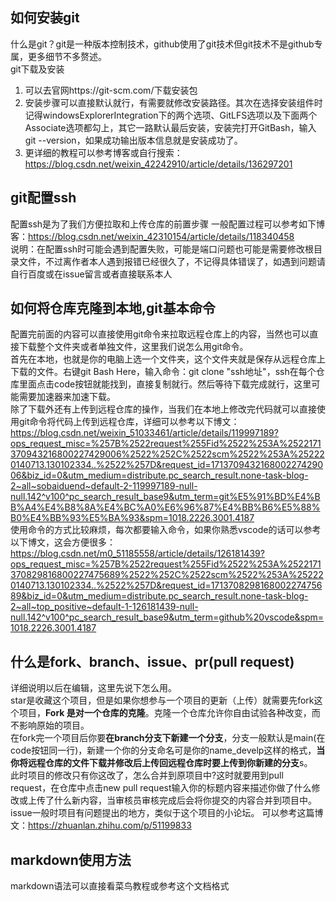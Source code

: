 ## 如何安装git
什么是git？git是一种版本控制技术，github使用了git技术但git技术不是github专属，更多细节不多赘述。<br>
 git下载及安装
 1. 可以去官网https://git-scm.com/下载安装包
 2. 安装步骤可以直接默认就行，有需要就修改安装路径。其次在选择安装组件时记得windowsExplorerIntegration下的两个选项、GitLFS选项以及下面两个Associate选项都勾上，其它一路默认最后安装，安装完打开GitBash，输入git --version，如果成功输出版本信息就是安装成功了。
 3. 更详细的教程可以参考博客或自行搜索：https://blog.csdn.net/weixin_42242910/article/details/136297201
## git配置ssh
 配置ssh是为了我们方便拉取和上传仓库的前置步骤
 一般配置过程可以参考如下博客：https://blog.csdn.net/weixin_42310154/article/details/118340458<br>
 说明：在配置ssh时可能会遇到配置失败，可能是端口问题也可能是需要修改根目录文件，不过离作者本人遇到报错已经很久了，不记得具体错误了，如遇到问题请自行百度或在issue留言或者直接联系本人
## 如何将仓库克隆到本地,git基本命令
 配置完前面的内容可以直接使用git命令来拉取远程仓库上的内容，当然也可以直接下载整个文件夹或者单独文件，这里我们说怎么用git命令。<br>
 首先在本地，也就是你的电脑上选一个文件夹，这个文件夹就是保存从远程仓库上下载的文件。右键git Bash Here，输入命令：git clone "ssh地址"，ssh在每个仓库里面点击code按钮就能找到，直接复制就行。然后等待下载完成就行，这里可能需要加速器来加速下载。<br>
 除了下载外还有上传到远程仓库的操作，当我们在本地上修改完代码就可以直接使用git命令将代码上传到远程仓库，详细可以参考以下博文：https://blog.csdn.net/weixin_51033461/article/details/119997189?ops_request_misc=%257B%2522request%255Fid%2522%253A%2522171370943216800227429006%2522%252C%2522scm%2522%253A%252220140713.130102334..%2522%257D&request_id=171370943216800227429006&biz_id=0&utm_medium=distribute.pc_search_result.none-task-blog-2~all~sobaiduend~default-2-119997189-null-null.142^v100^pc_search_result_base9&utm_term=git%E5%91%BD%E4%BB%A4%E4%B8%8A%E4%BC%A0%E6%96%87%E4%BB%B6%E5%88%B0%E4%BB%93%E5%BA%93&spm=1018.2226.3001.4187<br>
 使用命令的方式比较麻烦，每次都要输入命令，如果你熟悉vscode的话可以参考以下博文，这会方便很多：https://blog.csdn.net/m0_51185558/article/details/126181439?ops_request_misc=%257B%2522request%255Fid%2522%253A%2522171370829816800227475689%2522%252C%2522scm%2522%253A%252220140713.130102334..%2522%257D&request_id=171370829816800227475689&biz_id=0&utm_medium=distribute.pc_search_result.none-task-blog-2~all~top_positive~default-1-126181439-null-null.142^v100^pc_search_result_base9&utm_term=github%20vscode&spm=1018.2226.3001.4187
## 什么是fork、branch、issue、pr(pull request)
详细说明以后在编辑，这里先说下怎么用。<br>
star是收藏这个项目，但是如果你想参与一个项目的更新（上传）就需要先fork这个项目，**Fork 是对一个仓库的克隆**。克隆一个仓库允许你自由试验各种改变，而不影响原始的项目。<br>
在fork完一个项目后你要**在branch分支下新建一个分支**，分支一般默认是main(在code按钮同一行)，新建一个你的分支命名可是你的name_develp这样的格式，**当你将远程仓库的文件下载并修改后上传回远程仓库时要上传到你新建的分支**s。<br>
此时项目的修改只有你这改了，怎么合并到原项目中?这时就要用到pull request，在仓库中点击new pull request输入你的标题内容来描述你做了什么修改或上传了什么新内容，当审核员审核完成后会将你提交的内容合并到项目中。<br>
issue一般时项目有问题提出的地方，类似于这个项目的小论坛。
可以参考这篇博文：https://zhuanlan.zhihu.com/p/51199833
## markdown使用方法
markdown语法可以直接看菜鸟教程或参考这个文档格式